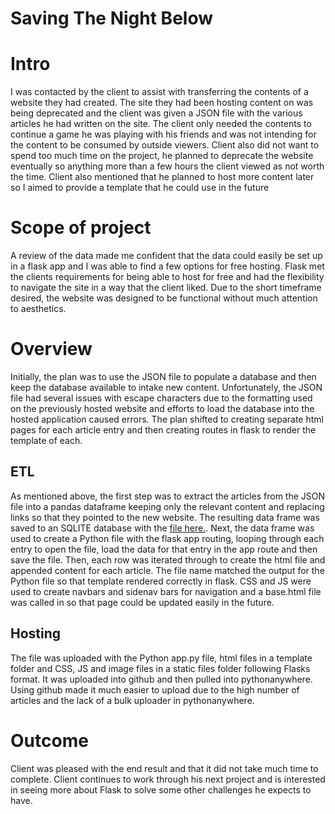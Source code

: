 # Saving The Night Below

# Intro

I was contacted by the client to assist with transferring the contents of a website they had created. The site they had been hosting content on was being deprecated and the client was given a JSON file with the various articles he had written on the site. The client only needed the contents to continue a game he was playing with his friends and was not intending for the content to be consumed by outside viewers. Client also did not want to spend too much time on the project, he planned to deprecate the website eventually so anything more than a few hours the client viewed as not worth the time. Client also mentioned that he planned to host more content later so I aimed to provide a template that he could use in the future

# Scope of project

A review of the data made me confident that the data could easily be set up in a flask app and I was able to find a few options for free hosting. Flask met the clients requirements for being able to host for free and had the flexibility to navigate the site in a way that the client liked. Due to the short timeframe desired, the website was designed to be functional without much attention to aesthetics.

# Overview

Initially, the plan was to use the JSON file to populate a database and then keep the database available to intake new content. Unfortunately, the JSON file had several issues with escape characters due to the formatting used on the previously hosted website and efforts to load the database into the hosted application caused errors. The plan shifted to creating separate html pages for each article entry and then creating routes in flask to render the template of each.

## ETL

As mentioned above, the first step was to extract the articles from the JSON file into a pandas dataframe keeping only the relevant content and replacing links so that they pointed to the new website. The resulting data frame was saved to an SQLITE database with the [file here.](https://github.com/UnBearAble1/flask_app_2/blob/main/1.%20JSON%20to%20SQL%20file.ipynb). Next, the data frame was used to create a Python file with the flask app routing, looping through each entry to open the file, load the data for that entry in the app route and then save the file. Then, each row was iterated through to create the html file and appended content for each article. The file name matched the output for the Python file so that template rendered correctly in flask. CSS and JS were used to create navbars and sidenav bars for navigation and a base.html file was called in so that page could be updated easily in the future.

## Hosting

The file was uploaded with the Python app.py file, html files in a template folder and CSS, JS and image files in a static files folder following Flasks format. It was uploaded into github and then pulled into pythonanywhere. Using github made it much easier to upload due to the high number of articles and the lack of a bulk uploader in pythonanywhere. 

# Outcome

Client was pleased with the end result and that it did not take much time to complete. Client continues to work through his next project and is interested in seeing more about Flask to solve some other challenges he expects to have.
